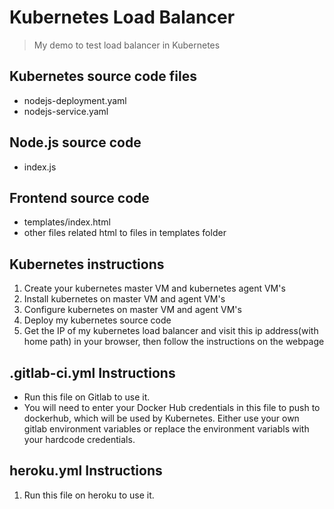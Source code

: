 # Kubernetes Load Balancer
> My demo to test load balancer in Kubernetes 


## Kubernetes source code files
- nodejs-deployment.yaml
- nodejs-service.yaml

## Node.js source code
- index.js

## Frontend source code
- templates/index.html
- other files related html to files in templates folder


## Kubernetes instructions
1. Create your kubernetes master VM and kubernetes agent VM's
2. Install kubernetes on master VM and agent VM's
3. Configure kubernetes on master VM and agent VM's 
4. Deploy my kubernetes source code
5. Get the IP of my kubernetes load balancer and visit this ip address(with home path) in your browser,
  then follow the instructions on the webpage
  
## .gitlab-ci.yml Instructions
- Run this file on Gitlab to use it.
- You will need to enter your Docker Hub credentials in this file to push to dockerhub, which will be used by Kubernetes. Either use your own gitlab environment variables or replace the environment variabls with your hardcode credentials.

## heroku.yml Instructions
1. Run this file on heroku to use it. 
